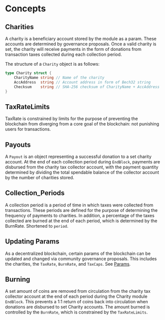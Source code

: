 <!--
order: 1
-->

# Concepts

## Charities

A charity is a beneficiary account stored by the module as a param. These accounts are determined by governance proposals. Once a valid charity is set, the charity will receive payments in the form of donations from transaction taxes collected during each collection period.

The structure of a `Charity` object is as follows:

```go
type Charity struct {
	CharityName string // Name of the charity
	AccAddress  string // Account address in form of Bech32 string
	Checksum    string // SHA-256 checksum of CharityName + AccAddress
}
```
## TaxRateLimits
TaxRate is constrained by limits for the purpose of preventing the blockchain from diverging from a core goal of the blockchain: not punishing users for transactions.

## Payouts

A `Payout` is an object representing a successful donation to a set charity account. At the end of each collection period during `EndBlock`, payments are disbursed from the charity tax collector account, with the payment quantity determined by dividing the total spendable balance of the collector account by the number of charities stored. 

## Collection_Periods

A collection period is a period of time in which taxes were collected from transactions. These periods are defined for the purpose of determining the frequency of payments to charities. 
In addition, a percentage of the taxes collected are burned at the end of each period, which is determined by the BurnRate. Shortened to `period`.


## Updating Params

As a decentralized blockchain, certain params of the blockchain can be updated and changed via community governance proposals. This includes the charities, the `TaxRate`, `BurnRate`, and `TaxCaps`. See [Params](05_params.md).

## Burning

A set amount of coins are removed from circulation from the charity tax collector account at the end of each period during the Charity module `EndBlock`. This prevents a 1:1 return of coins back into circulation when donations are disbursed to set Charity accounts. The amount burned is controlled by the `BurnRate`, which is constrained by the `TaxRateLimits`.